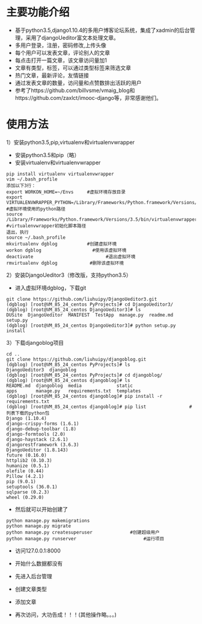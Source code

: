 # 主要功能介绍
* 基于python3.5,django1.10.4的多用户博客论坛系统，集成了xadmin的后台管理，采用了djangoUeditor富文本处理文章。
* 多用户登录，注册，密码修改,上传头像
* 每个用户可以发表文章，评论别人的文章
* 每点击打开一篇文章，该文章访问量加1
* 文章有类型，标签，可以通过类型标签来筛选文章
* 热门文章，最新评论，友情链接
* 通过发表文章的数量，访问量和点赞数排出活跃的用户
* 参考了https://github.com/billvsme/vmaig_blog和https://github.com/zaxlct/imooc-django等，非常感谢他们。

# 使用方法
1）安装python3.5,pip,virtualenv和virtualenvwrapper
* 安装python3.5和pip（略）
* 安装virtualenv和virtualenvwrapper
```
pip install virtualenv virtualenvwrapper
vim ~/.bash_profile 
添加以下3行：
export WORKON_HOME=~/Envs     #虚拟环境存放目录
export       VIRTUALENVWRAPPER_PYTHON=/Library/Frameworks/Python.framework/Versions/3.5/bin/python3.5  #虚拟环境使用的python路径
source /Library/Frameworks/Python.framework/Versions/3.5/bin/virtualenvwrapper.sh  #virtualenvwrapper初始化脚本路径
退出，执行
source ~/.bash_profile
mkvirtualenv dgblog           #创建虚拟环境
workon dgblog                   #使用该虚拟环境
deactivate                           #退出虚拟环境
rmvirtualenv dgblog            #删除该虚拟环境
```
2）安装DjangoUeditor3（修改版，支持python3.5）
* 进入虚拟环境dgblog，下载git
```
git clone https://github.com/liuhuipy/DjangoUeditor3.git
(dgblog) [root@VM_85_24_centos PyProjects]# cd DjangoUeditor3/
(dgblog) [root@VM_85_24_centos DjangoUeditor3]# ls
DUSite  DjangoUeditor  MANIFEST  TestApp  manage.py  readme.md  setup.py
(dgblog) [root@VM_85_24_centos DjangoUeditor3]# python setup.py install
```
3）下载djangoblog项目
```
cd ..
git clone https://github.com/liuhuipy/djangoblog.git
(dgblog) [root@VM_85_24_centos PyProjects]# ls
DjangoUeditor3  djangoblog
(dgblog) [root@VM_85_24_centos PyProjects]# cd djangoblog/
(dgblog) [root@VM_85_24_centos djangoblog]# ls
README.md  djangoblog  media             static
apps       manage.py   requirements.txt  templates
(dgblog) [root@VM_85_24_centos djangoblog]# pip install -r requirements.txt
(dgblog) [root@VM_85_24_centos djangoblog]# pip list                #列表下载的python包
Django (1.10.4)
django-crispy-forms (1.6.1)
django-debug-toolbar (1.8)
django-formtools (2.0)
django-haystack (2.6.1)
djangorestframework (3.6.3)
DjangoUeditor (1.8.143)
future (0.16.0)
httplib2 (0.10.3)
humanize (0.5.1)
olefile (0.44)
Pillow (4.2.1)
pip (9.0.1)
setuptools (36.0.1)
sqlparse (0.2.3)
wheel (0.29.0)
```
* 然后就可以开始创建了
```
python manage.py makemigrations
python manage.py migrate
python manage.py createsuperuser              #创建超级用户  
python manage.py runserver                         #运行项目
```
* 访问127.0.0.1:8000
* 开始什么数据都没有

* 先进入后台管理

* 创建文章类型

* 添加文章

* 再次访问，大功告成！！！(其他操作略。。。)
